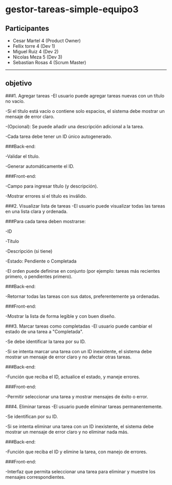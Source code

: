 # gestor-tareas-simple-equipo3
## Participantes
- Cesar Martel 4 (Product Owner)
- Fellix torre 4 (Dev 1)
- Miguel Ruiz 4 (Dev 2)
- Nicolas  Meza 5 (Dev 3)
- Sebastian Rosas 4 (Scrum Master)
-------------------------------------------------------
## objetivo
###1. Agregar tareas
-El usuario puede agregar tareas nuevas con un título no vacío.

-Si el título está vacío o contiene solo espacios, el sistema debe mostrar un mensaje de error claro.

-(Opcional): Se puede añadir una descripción adicional a la tarea.

-Cada tarea debe tener un ID único autogenerado.

###Back-end:

-Validar el título.

-Generar automáticamente el ID.

###Front-end:

-Campo para ingresar título (y descripción).

-Mostrar errores si el título es inválido.

###2. Visualizar lista de tareas
-El usuario puede visualizar todas las tareas en una lista clara y ordenada.

###Para cada tarea deben mostrarse:

-ID

-Título

-Descripción (si tiene)

-Estado: Pendiente o Completada

-El orden puede definirse en conjunto (por ejemplo: tareas más recientes primero, o pendientes primero).

###Back-end:

-Retornar todas las tareas con sus datos, preferentemente ya ordenadas.

###Front-end:

-Mostrar la lista de forma legible y con buen diseño.

###3. Marcar tareas como completadas
-El usuario puede cambiar el estado de una tarea a "Completada".

-Se debe identificar la tarea por su ID.

-Si se intenta marcar una tarea con un ID inexistente, el sistema debe mostrar un mensaje de error claro y no afectar otras tareas.

###Back-end:

-Función que reciba el ID, actualice el estado, y maneje errores.

###Front-end:

-Permitir seleccionar una tarea y mostrar mensajes de éxito o error.

###4. Eliminar tareas
-El usuario puede eliminar tareas permanentemente.

-Se identifican por su ID.

-Si se intenta eliminar una tarea con un ID inexistente, el sistema debe mostrar un mensaje de error claro y no eliminar nada más.

###Back-end:

-Función que reciba el ID y elimine la tarea, con manejo de errores.

###Front-end:

-Interfaz que permita seleccionar una tarea para eliminar y muestre los mensajes correspondientes.
